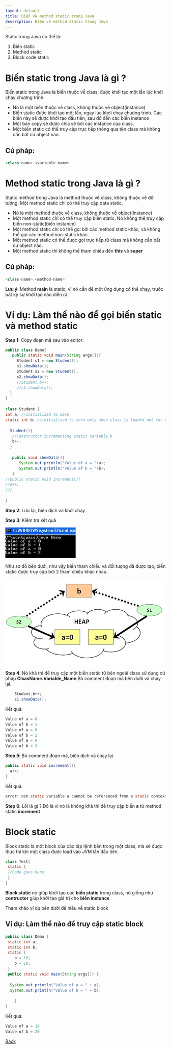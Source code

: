 ```yaml
---
layout: default
title: Biến và method static trong Java
description: Biến và method static trong Java
---
```


Static trong Java có thể là:
1. Biến static
2. Method static
3. Block code static

# Biến static trong Java là gì ?
Biến static trong Java là biến thuộc về class, được khởi tạo một lần lúc khởi chạy chương trình.
- Nó là một biến thuộc về class, không thuộc về object(instance)
- Biến static được khởi tạo một lần, ngay lúc khởi chạy chương trình. Các biến này sẽ được khởi tạo đầu tiên, sau đó đến các biến instance
- Một bản copy sẽ được chia sẻ bởi các instance của class.
- Một biến static có thể truy cập trực tiếp thông qua tên class mà không cần bất cứ object nào.
## Cú pháp:
```java
<class-name>.<variable-name>
```

# Method static trong Java là gì ?
Static method trong Java là method thuộc về class, không thuộc về đối tượng. Một method static chỉ có thể truy cập data static.
- Nó là một method thuộc về class, không thuộc về object(instance)
- Một method static chỉ có thể truy cập biến static. Nó không thể truy cập biến non-static(biến instance)
- Một method static chỉ có thể gọi bởi các method static khác, và không thể gọi các method non-static khác.
- Một method static có thể được gọi trực tiếp từ class mà không cần bất cứ object nào.
- Một method static thì không thể tham chiếu đến **this** và **super**
## Cú pháp:
```java
<class-name>.<method-name>
```

**Lưu ý**: Method **main** là static, vì nó cần để một ứng dụng có thể chạy, trước bất kỳ sự khởi tạo nào diễn ra.

# Ví dụ: Làm thế nào để gọi biến static và method static
**Step 1**: Copy đoạn mã sau vào editor:
```java
public class Demo{
   public static void main(String args[]){
     Student s1 = new Student();
     s1.showData();
     Student s2 = new Student();
     s2.showData();
     //Student.b++;
     //s1.showData();
  }
}

class Student {
int a; //initialized to zero
static int b; //initialized to zero only when class is loaded not for each object created.

  Student(){
   //Constructor incrementing static variable b
   b++;
  }

   public void showData(){
      System.out.println("Value of a = "+a);
      System.out.println("Value of b = "+b);
   }
//public static void increment(){
//a++;
//}

}
```

**Step 2**: Lưu lại, biên dịch và khởi chạy

**Step 3**: Kiểm tra kết quả

![Biến và method static trong Java](./images/java-static-variable-methods-1.png)

Như sơ đồ bên dưới, như vậy biến tham chiếu và đối tượng đã được tạo, biến static được truy cập bởi 2 tham chiếu khác nhau.

![Biến và method static trong Java](./images/java-static-variable-methods-2.png)

**Step 4**: Nó khả thi để truy cập một biến static từ bên ngoài class sử dụng cú pháp **ClsasName.Variable_Name** Bỏ comment đoạn mã bên dưới và chạy lại.
```java
    Student.b++;
    s1.showData();
```
Kết quả:
```java
Value of a = 0
Value of b = 1
Value of a = 0
Value of b = 2
Value of a = 0
Value of b = 3
```

**Step 5**: Bỏ comment đoạn mã, biên dịch và chạy lại.
```java
public static void increment(){
  a++;
}
```
Kết quả:
```java
error: non-static variable a cannot be referenced from a static context a++; 
```

**Step 6**: Lỗi là gì ? Đó là vì nó là không khả thi để truy cập biến **a** từ method static **increment**

# Block static
Block static là một block của các tập lệnh bên trong một class, mà sẽ được thực thi khi một class được load vào JVM lần đầu tiên.
```java
class Test{
 static {
 //Code goes here
 }
}
```

**Block static** nó giúp khởi tạo các **biến static** trong class, nó giống như **contructor** giúp khởi tạo giá trị cho **biến instance**

Tham khảo ví dụ bên dưới để hiểu về static block

## Ví dụ: Làm thế nào để truy cập static block
```java
public class Demo {
 static int a;
 static int b;
 static {
    a = 10;
    b = 20;
 }
 public static void main(String args[]) {

  System.out.println("Value of a = " + a);
  System.out.println("Value of b = " + b);

 	}
}
```

Kết quả: 
```java
Value of a = 10
Value of b = 20
```

[Back](./)
